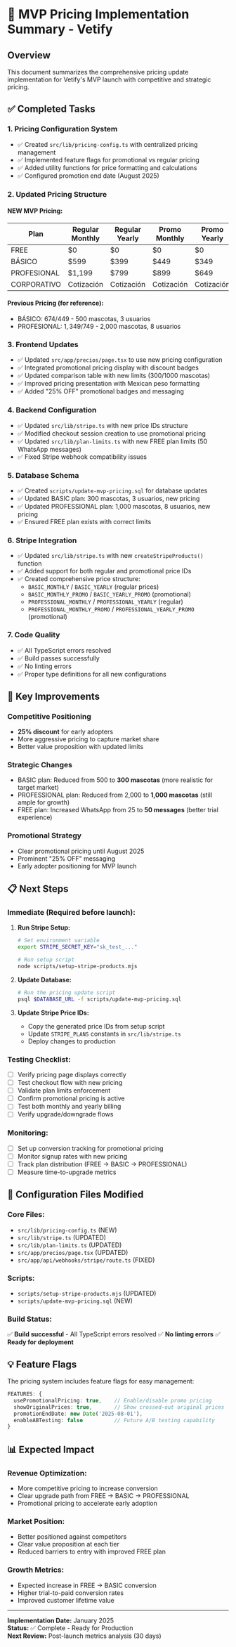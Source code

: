 # 🚀 MVP Pricing Implementation Summary - Vetify

## Overview
This document summarizes the comprehensive pricing update implementation for Vetify's MVP launch with competitive and strategic pricing.

## ✅ Completed Tasks

### 1. **Pricing Configuration System**
- ✅ Created `src/lib/pricing-config.ts` with centralized pricing management
- ✅ Implemented feature flags for promotional vs regular pricing
- ✅ Added utility functions for price formatting and calculations
- ✅ Configured promotion end date (August 2025)

### 2. **Updated Pricing Structure**

#### **NEW MVP Pricing:**
| Plan | Regular Monthly | Regular Yearly | Promo Monthly | Promo Yearly | Mascotas | Usuarios |
|------|-----------------|----------------|---------------|--------------|----------|----------|
| FREE | $0 | $0 | $0 | $0 | 50 | 1 |
| BÁSICO | $599 | $399 | $449 | $349 | 300 | 3 |
| PROFESIONAL | $1,199 | $799 | $899 | $649 | 1,000 | 8 |
| CORPORATIVO | Cotización | Cotización | Cotización | Cotización | Ilimitado | Ilimitado |

#### **Previous Pricing (for reference):**
- BÁSICO: $674/$449 - 500 mascotas, 3 usuarios
- PROFESIONAL: $1,349/$749 - 2,000 mascotas, 8 usuarios

### 3. **Frontend Updates**
- ✅ Updated `src/app/precios/page.tsx` to use new pricing configuration
- ✅ Integrated promotional pricing display with discount badges
- ✅ Updated comparison table with new limits (300/1000 mascotas)
- ✅ Improved pricing presentation with Mexican peso formatting
- ✅ Added "25% OFF" promotional badges and messaging

### 4. **Backend Configuration**
- ✅ Updated `src/lib/stripe.ts` with new price IDs structure
- ✅ Modified checkout session creation to use promotional pricing
- ✅ Updated `src/lib/plan-limits.ts` with new FREE plan limits (50 WhatsApp messages)
- ✅ Fixed Stripe webhook compatibility issues

### 5. **Database Schema**
- ✅ Created `scripts/update-mvp-pricing.sql` for database updates
- ✅ Updated BASIC plan: 300 mascotas, 3 usuarios, new pricing
- ✅ Updated PROFESSIONAL plan: 1,000 mascotas, 8 usuarios, new pricing
- ✅ Ensured FREE plan exists with correct limits

### 6. **Stripe Integration**
- ✅ Updated `src/lib/stripe.ts` with new `createStripeProducts()` function
- ✅ Added support for both regular and promotional price IDs
- ✅ Created comprehensive price structure:
  - `BASIC_MONTHLY` / `BASIC_YEARLY` (regular prices)
  - `BASIC_MONTHLY_PROMO` / `BASIC_YEARLY_PROMO` (promotional)
  - `PROFESSIONAL_MONTHLY` / `PROFESSIONAL_YEARLY` (regular)
  - `PROFESSIONAL_MONTHLY_PROMO` / `PROFESSIONAL_YEARLY_PROMO` (promotional)

### 7. **Code Quality**
- ✅ All TypeScript errors resolved
- ✅ Build passes successfully
- ✅ No linting errors
- ✅ Proper type definitions for all new configurations

## 🎯 Key Improvements

### **Competitive Positioning**
- **25% discount** for early adopters
- More aggressive pricing to capture market share
- Better value proposition with updated limits

### **Strategic Changes**
- BASIC plan: Reduced from 500 to **300 mascotas** (more realistic for target market)
- PROFESSIONAL plan: Reduced from 2,000 to **1,000 mascotas** (still ample for growth)
- FREE plan: Increased WhatsApp from 25 to **50 messages** (better trial experience)

### **Promotional Strategy**
- Clear promotional pricing until August 2025
- Prominent "25% OFF" messaging
- Early adopter positioning for MVP launch

## 📋 Next Steps

### **Immediate (Required before launch):**
1. **Run Stripe Setup:**
   ```bash
   # Set environment variable
   export STRIPE_SECRET_KEY="sk_test_..."
   
   # Run setup script
   node scripts/setup-stripe-products.mjs
   ```

2. **Update Database:**
   ```bash
   # Run the pricing update script
   psql $DATABASE_URL -f scripts/update-mvp-pricing.sql
   ```

3. **Update Stripe Price IDs:**
   - Copy the generated price IDs from setup script
   - Update `STRIPE_PLANS` constants in `src/lib/stripe.ts`
   - Deploy changes to production

### **Testing Checklist:**
- [ ] Verify pricing page displays correctly
- [ ] Test checkout flow with new pricing
- [ ] Validate plan limits enforcement
- [ ] Confirm promotional pricing is active
- [ ] Test both monthly and yearly billing
- [ ] Verify upgrade/downgrade flows

### **Monitoring:**
- [ ] Set up conversion tracking for promotional pricing
- [ ] Monitor signup rates with new pricing
- [ ] Track plan distribution (FREE → BASIC → PROFESSIONAL)
- [ ] Measure time-to-upgrade metrics

## 🔧 Configuration Files Modified

### **Core Files:**
- `src/lib/pricing-config.ts` (NEW)
- `src/lib/stripe.ts` (UPDATED)
- `src/lib/plan-limits.ts` (UPDATED)
- `src/app/precios/page.tsx` (UPDATED)
- `src/app/api/webhooks/stripe/route.ts` (FIXED)

### **Scripts:**
- `scripts/setup-stripe-products.mjs` (UPDATED)
- `scripts/update-mvp-pricing.sql` (NEW)

### **Build Status:**
✅ **Build successful** - All TypeScript errors resolved
✅ **No linting errors**
✅ **Ready for deployment**

## 💡 Feature Flags

The pricing system includes feature flags for easy management:
```typescript
FEATURES: {
  usePromotionalPricing: true,    // Enable/disable promo pricing
  showOriginalPrices: true,       // Show crossed-out original prices
  promotionEndDate: new Date('2025-08-01'),
  enableABTesting: false          // Future A/B testing capability
}
```

## 📊 Expected Impact

### **Revenue Optimization:**
- More competitive pricing to increase conversion
- Clear upgrade path from FREE → BASIC → PROFESSIONAL
- Promotional pricing to accelerate early adoption

### **Market Position:**
- Better positioned against competitors
- Clear value proposition at each tier
- Reduced barriers to entry with improved FREE plan

### **Growth Metrics:**
- Expected increase in FREE → BASIC conversion
- Higher trial-to-paid conversion rates
- Improved customer lifetime value

---

**Implementation Date:** January 2025  
**Status:** ✅ Complete - Ready for Production  
**Next Review:** Post-launch metrics analysis (30 days) 